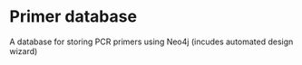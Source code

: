 Primer database
==========

A database for storing PCR primers using Neo4j (incudes automated design wizard)